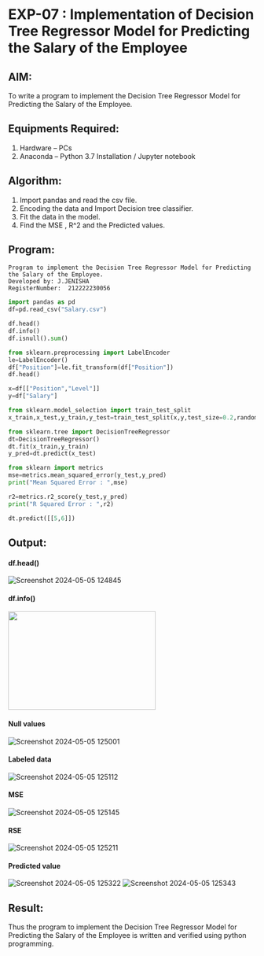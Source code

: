 # EXP-07 : Implementation of Decision Tree Regressor Model for Predicting the Salary of the Employee

## AIM:
To write a program to implement the Decision Tree Regressor Model for Predicting the Salary of the Employee.

## Equipments Required:
1. Hardware – PCs
2. Anaconda – Python 3.7 Installation / Jupyter notebook

## Algorithm:
1. Import pandas and read the csv file.
2. Encoding the data and Import Decision tree classifier.
3. Fit the data in the model.
4. Find the MSE , R^2 and the Predicted values.

## Program:
```
Program to implement the Decision Tree Regressor Model for Predicting the Salary of the Employee.
Developed by: J.JENISHA
RegisterNumber:  212222230056
```
```python
import pandas as pd
df=pd.read_csv("Salary.csv")

df.head()
df.info()
df.isnull().sum()

from sklearn.preprocessing import LabelEncoder
le=LabelEncoder()
df["Position"]=le.fit_transform(df["Position"])
df.head()

x=df[["Position","Level"]]
y=df["Salary"]

from sklearn.model_selection import train_test_split
x_train,x_test,y_train,y_test=train_test_split(x,y,test_size=0.2,random_state=2)

from sklearn.tree import DecisionTreeRegressor
dt=DecisionTreeRegressor()
dt.fit(x_train,y_train)
y_pred=dt.predict(x_test)

from sklearn import metrics
mse=metrics.mean_squared_error(y_test,y_pred)
print("Mean Squared Error : ",mse)

r2=metrics.r2_score(y_test,y_pred)
print("R Squared Error : ",r2)

dt.predict([[5,6]])
```

## Output:
#### df.head()
![Screenshot 2024-05-05 124845](https://github.com/Jenishajustin/Implementation-of-Decision-Tree-Regressor-Model-for-Predicting-the-Salary-of-the-Employee/assets/119405070/5744f81f-c51e-44a4-8b0c-e7f0437c5f9a)

#### df.info()
<img src="https://github.com/Jenishajustin/Implementation-of-Decision-Tree-Regressor-Model-for-Predicting-the-Salary-of-the-Employee/assets/119405070/0cd7a1f6-e835-43e3-b805-951ef92488f5" height=200 width=300>

#### Null values
![Screenshot 2024-05-05 125001](https://github.com/Jenishajustin/Implementation-of-Decision-Tree-Regressor-Model-for-Predicting-the-Salary-of-the-Employee/assets/119405070/5820ae76-0735-4618-8c3b-7f183f3e5b95)

#### Labeled data
![Screenshot 2024-05-05 125112](https://github.com/Jenishajustin/Implementation-of-Decision-Tree-Regressor-Model-for-Predicting-the-Salary-of-the-Employee/assets/119405070/8c25c8a8-1d7f-4f71-b113-699f3adb0cb2)

#### MSE
![Screenshot 2024-05-05 125145](https://github.com/Jenishajustin/Implementation-of-Decision-Tree-Regressor-Model-for-Predicting-the-Salary-of-the-Employee/assets/119405070/f0534556-c913-4a7f-b073-2889e3d2eebb)

#### RSE
![Screenshot 2024-05-05 125211](https://github.com/Jenishajustin/Implementation-of-Decision-Tree-Regressor-Model-for-Predicting-the-Salary-of-the-Employee/assets/119405070/658d2214-3854-4dc6-9f6c-22d3eb2cc22b)

#### Predicted value
![Screenshot 2024-05-05 125322](https://github.com/Jenishajustin/Implementation-of-Decision-Tree-Regressor-Model-for-Predicting-the-Salary-of-the-Employee/assets/119405070/92e2922f-b999-4303-973b-b8a55245f298)
![Screenshot 2024-05-05 125343](https://github.com/Jenishajustin/Implementation-of-Decision-Tree-Regressor-Model-for-Predicting-the-Salary-of-the-Employee/assets/119405070/77da0ac1-2330-4ccb-895d-bf40a7756b86)

## Result:
Thus the program to implement the Decision Tree Regressor Model for Predicting the Salary of the Employee is written and verified using python programming.
